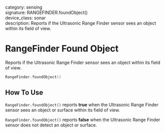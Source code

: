 category: sensing  
signature: RANGEFINDER.foundObject()  
device_class: sonar  
description: Reports if the Ultrasonic Range Finder sensor sees an object within its field of view. 


# RangeFinder Found Object
Reports if the Ultrasonic Range Finder sensor sees an object within its field of view. 

```cpp
RangeFinder.foundObject()
```

## How To Use

`RangeFinder.foundObject()` reports **true** when the Ultrasonic Range Finder sensor sees an object or surface within its field of view.

`RangeFinder.foundObject()` reports **false** when the Ultrasonic Range Finder sensor does not detect an object or surface.

<advanced>
</advanced>